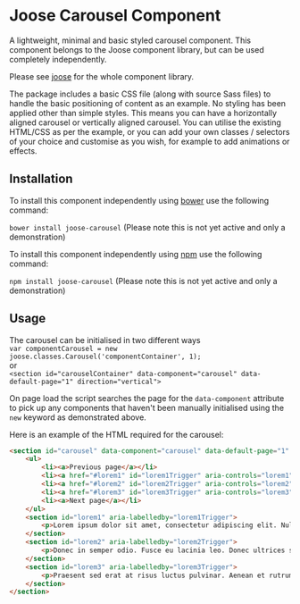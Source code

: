 # Joose Carousel Component

A lightweight, minimal and basic styled carousel component. This component belongs to the Joose component library, but can be used completely independently.

Please see [joose](https://github.com/scoobster17/joose) for the whole component library.

The package includes a basic CSS file (along with source Sass files) to handle the basic positioning of content as an example. No styling has been applied other than simple styles. This means you can have a horizontally aligned carousel or vertically aligned carousel. You can utilise the existing HTML/CSS as per the example, or you can add your own classes / selectors of your choice and customise as you wish, for example to add animations or effects.

## Installation

To install this component independently using [bower](http://bower.io/search/?q=joose-carousel) use the following command:

`bower install joose-carousel` (Please note this is not yet active and only a demonstration)

To install this component independently using [npm](https://www.npmjs.com/package/joose-carousel) use the following command:

`npm install joose-carousel` (Please note this is not yet active and only a demonstration)

## Usage

The carousel can be initialised in two different ways  
`var componentCarousel = new joose.classes.Carousel('componentContainer', 1);`  
or  
`<section id="carouselContainer" data-component="carousel" data-default-page="1" direction="vertical">`

On page load the script searches the page for the `data-component` attribute to pick up any components that haven't been manually initialised using the `new` keyword as demonstrated above.

Here is an example of the HTML required for the carousel:

```html
<section id="carousel" data-component="carousel" data-default-page="1" data-direction="horizontal" data-pages-visible="1">
    <ul>
        <li><a>Previous page</a></li>
        <li><a href="#lorem1" id="lorem1Trigger" aria-controls="lorem1">Lorem 1</a></li>
        <li><a href="#lorem2" id="lorem2Trigger" aria-controls="lorem2">Lorem 2</a></li>
        <li><a href="#lorem3" id="lorem3Trigger" aria-controls="lorem3">Lorem 3</a></li>
        <li><a>Next page</a></li>
    </ul>
    <section id="lorem1" aria-labelledby="lorem1Trigger">
        <p>Lorem ipsum dolor sit amet, consectetur adipiscing elit. Nullam vestibulum mi ut turpis dictum, id mollis eros porttitor. Phasellus consectetur convallis ante, quis condimentum arcu fringilla vitae.</p>
    </section>
    <section id="lorem2" aria-labelledby="lorem2Trigger">
        <p>Donec in semper odio. Fusce eu lacinia leo. Donec ultrices scelerisque velit, in malesuada neque maximus in.</p>
    </section>
    <section id="lorem3" aria-labelledby="lorem3Trigger">
        <p>Praesent sed erat at risus luctus pulvinar. Aenean et rutrum odio. Sed non porta arcu.</p>
    </section>
</section>
```